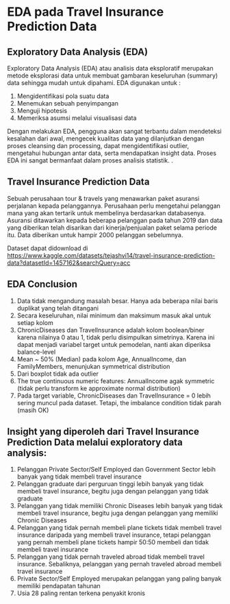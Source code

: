 # EDA pada Travel Insurance Prediction Data

## Exploratory Data Analysis (EDA)

  Exploratory Data Analysis (EDA) atau analisis data eksploratif merupakan metode eksplorasi data untuk membuat gambaran keseluruhan 
(summary) data sehingga mudah untuk dipahami. 
EDA digunakan untuk :
1. Mengidentifikasi pola suatu data
2. Menemukan sebuah penyimpangan 
3. Menguji hipotesis 
4. Memeriksa asumsi melalui visualisasi data

  Dengan melakukan EDA, pengguna akan sangat terbantu dalam mendeteksi kesalahan dari awal, mengecek kualitas data yang dilanjutkan dengan proses cleansing dan processing, dapat mengidentifikasi outlier, mengetahui hubungan antar data, serta mendapatkan insight data. Proses EDA ini sangat bermanfaat dalam proses analisis statistik.  .

## Travel Insurance Prediction Data

  Sebuah perusahaan tour & travels yang menawarkan paket asuransi perjalanan kepada pelanggannya. Perusahaan perlu mengetahui pelanggan mana yang akan tertarik untuk membelinya berdasarkan databasenya. Asuransi ditawarkan kepada beberapa pelanggan pada tahun 2019 dan data yang diberikan telah disarikan dari kinerja/penjualan paket selama periode itu. Data diberikan untuk hampir 2000 pelanggan sebelumnya.

Dataset dapat didownload di https://www.kaggle.com/datasets/tejashvi14/travel-insurance-prediction-data?datasetId=1457162&searchQuery=acc

## EDA Conclusion

1. Data tidak mengandung masalah besar. Hanya ada beberapa nilai baris duplikat yang telah ditangani
2. Secara keseluruhan, nilai minimum dan maksimum masuk akal untuk setiap kolom
3. ChronicDiseases dan TravelInsurance adalah kolom boolean/biner karena nilainya 0 atau 1, tidak perlu disimpulkan simetrinya. Karena ini dapat menjadi variabel target untuk pemodelan, nanti akan diperiksa balance-level
4. Mean ~ 50% (Median) pada kolom Age, AnnualIncome, dan FamilyMembers, menunjukan symmetrical distribution
5. Dari boxplot tidak ada outlier
6. The true continuous numeric features: AnnualIncome agak symmetric (tidak perlu transform ke approximate normal distribution)
7. Pada target variable, ChronicDiseases dan TravelInsurance = 0 lebih sering muncul pada dataset. Tetapi, the imbalance condition tidak parah (masih OK)

## Insight yang diperoleh dari Travel Insurance Prediction Data melalui exploratory data analysis:

1. Pelanggan Private Sector/Self Employed dan Government Sector lebih banyak yang tidak membeli travel insurance
2. Pelanggan graduate dari perguruan tinggi lebih banyak yang tidak membeli travel insurance, begitu juga dengan pelanggan yang tidak graduate
3. Pelanggan yang tidak memiliki Chronic Diseases lebih banyak yang tidak membeli travel insurance, begitu juga dengan pelanggan yang memiliki Chronic Diseases
4. Pelanggan yang tidak pernah membeli plane tickets tidak membeli travel insurance daripada yang membeli travel insurance, tetapi pelanggan yang pernah membeli plane tickets hampir 50:50 membeli dan tidak membeli travel insurance
5. Pelanggan yang tidak pernah traveled abroad tidak membeli travel insurance. Sebaliknya, pelanggan yang pernah traveled abroad membeli travel insurance
6. Private Sector/Self Employed merupakan pelanggan yang paling banyak memiliki pendapatan tahunan
7. Usia 28 paling rentan terkena penyakit kronis
